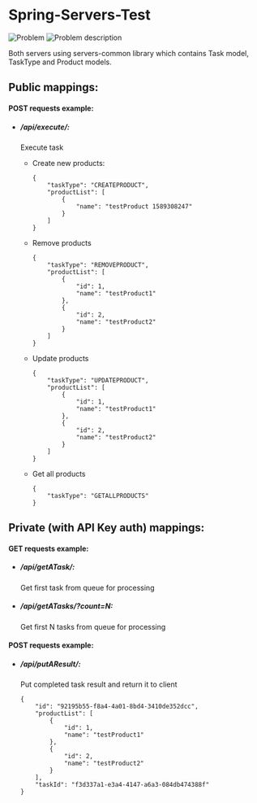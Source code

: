 # Spring-Servers-Test
![Problem](https://theimless.top/uploads/images/306-f47f62a5410fe4b02d176177c93ca230.jpeg)
![Problem description](https://theimless.top/uploads/images/671-7b4a4b51762f557918b0168554ea6400.jpeg)

Both servers using servers-common library which contains Task model, TaskType and Product models.

## Public mappings:
#### POST requests example:
* ##### /api/execute/:
    Execute task
    * Create new products:
        ```
        {
            "taskType": "CREATEPRODUCT",
            "productList": [
                {
                    "name": "testProduct 1589308247"
                }
            ]
        }
        ```

    * Remove products
        ```
        {
            "taskType": "REMOVEPRODUCT",
            "productList": [
                {
                    "id": 1,
                    "name": "testProduct1"
                },
                {
                    "id": 2,
                    "name": "testProduct2"
                }
            ]
        }
        ```

    * Update products
        ```
        {
            "taskType": "UPDATEPRODUCT",
            "productList": [
                {
                    "id": 1,
                    "name": "testProduct1"
                },
                {
                    "id": 2,
                    "name": "testProduct2"
                }
            ]
        }

    * Get all products
        ```
        {
            "taskType": "GETALLPRODUCTS"
        }
        ```

## Private (with API Key auth) mappings:
#### GET requests example:
* ##### /api/getATask/:
    Get first task from queue for processing

* ##### /api/getATasks/?count=N:
    Get first N tasks from queue for processing

#### POST requests example:
* ##### /api/putAResult/:
    Put completed task result and return it to client
    ```
    {
        "id": "92195b55-f8a4-4a01-8bd4-3410de352dcc",
        "productList": [
            {
                "id": 1,
                "name": "testProduct1"
            },
            {
                "id": 2,
                "name": "testProduct2"
            }
        ],
        "taskId": "f3d337a1-e3a4-4147-a6a3-084db474388f"
    }
    ```
